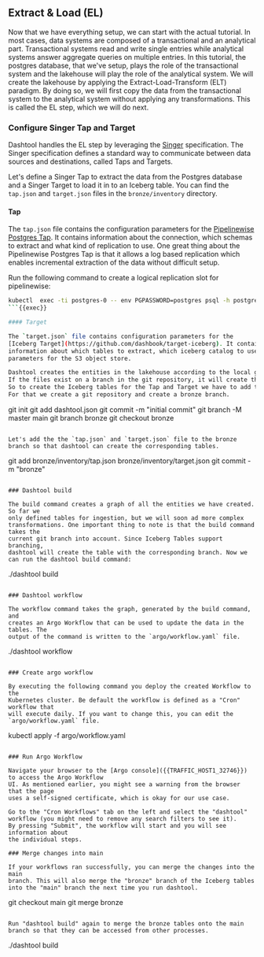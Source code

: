 ## Extract & Load (EL)

Now that we have everything setup, we can start with the actual tutorial. In
most cases, data systems are composed of a transactional and an analytical part.
Transactional systems read and write single entries while analytical
systems answer aggregate queries on multiple entries. In this tutorial, the
postgres database, that we've setup, plays the role of the transactional system
and the lakehouse will play the role of the analytical system. We will create
the lakehouse by applying the Extract-Load-Transform (ELT) paradigm. By doing
so, we will first copy the data from the transactional system to the analytical
system without applying any transformations. This is called the EL step, which
we will do next.

### Configure Singer Tap and Target

Dashtool handles the EL step by leveraging the [Singer](www.singer.io)
specification. The Singer specification defines a standard way to communicate
between data sources and destinations, called Taps and Targets.

Let's define a Singer Tap to extract the data from the Postgres database and a
Singer Target to load it in to an Iceberg table. 
You can find the `tap.json` and `target.json` files in the `bronze/inventory`
directory.

#### Tap

The `tap.json` file contains the configuration parameters for the
[Pipelinewise Postgres Tap](https://github.com/transferwise/pipelinewise-tap-postgres).
It contains information about the connection, which schemas to extract and what
kind of replication to use. One great thing about the Pipelinewise Postgres Tap
is that it allows a log based replication which enables incremental extraction
of the data without difficult setup.

Run the following command to create a logical replication slot for pipelinewise:
```bash
kubectl  exec -ti postgres-0 -- env PGPASSWORD=postgres psql -h postgres -U postgres postgres -c "SELECT pg_create_logical_replication_slot('pipelinewise_postgres', 'wal2json');"
```{{exec}}

#### Target

The `target.json` file contains configuration parameters for the
[Iceberg Target](https://github.com/dashbook/target-iceberg). It contains
information about which tables to extract, which iceberg catalog to use and
parameters for the S3 object store.

Dashtool creates the entities in the lakehouse according to the local git repository.
If the files exist on a branch in the git repository, it will create the same branch for the entity.
So to create the Iceberg tables for the Tap and Target we have to add the `tap.json` and `target.json` files to a git branch.
For that we create a git repository and create a bronze branch.

```
git init
git add dashtool.json
git commit -m "initial commit"
git branch -M master main
git branch bronze
git checkout bronze
```{{exec}}

Let's add the the `tap.json` and `target.json` file to the bronze branch so that dashtool can create the corresponding tables.

```
git add bronze/inventory/tap.json bronze/inventory/target.json
git commit -m "bronze"
```{{exec}}

### Dashtool build

The build command creates a graph of all the entities we have created. So far we
only defined tables for ingestion, but we will soon ad more complex
transformations. One important thing to note is that the build command takes the
current git branch into account. Since Iceberg Tables support branching,
dashtool will create the table with the corresponding branch. Now we can run the dashtool build command:

```
./dashtool build
```{{exec}}

### Dashtool workflow

The workflow command takes the graph, generated by the build command, and
creates an Argo Workflow that can be used to update the data in the tables. The
output of the command is written to the `argo/workflow.yaml` file.

```
./dashtool workflow
```{{exec}}

### Create argo workflow

By executing the following command you deploy the created Workflow to the
Kubernetes cluster. Be default the workflow is defined as a "Cron" workflow that
will execute daily. If you want to change this, you can edit the
`argo/workflow.yaml` file.

```
kubectl apply -f argo/workflow.yaml
```{{exec}}

### Run Argo Workflow

Navigate your browser to the [Argo console]({{TRAFFIC_HOST1_32746}}) to access the Argo Workflow
UI. As mentioned earlier, you might see a warning from the browser that the page
uses a self-signed certificate, which is okay for our use case.

Go to the "Cron Workflows" tab on the left and select the "dashtool" workflow (you might need to remove any search filters to see it).
By pressing "Submit", the workflow will start and you will see information about
the individual steps.

### Merge changes into main

If your workflows ran successfully, you can merge the changes into the main
branch. This will also merge the "bronze" branch of the Iceberg tables into the "main" branch the next time you run dashtool.

```
git checkout main
git merge bronze
```{{exec}}

Run "dashtool build" again to merge the bronze tables onto the main branch so that they can be accessed from other processes.

```
./dashtool build
```{{exec}}
